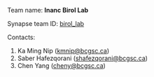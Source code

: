 Team name: **Inanc Birol Lab**

Synapse team ID: [birol_lab](https://www.synapse.org/#!Team:3435627)

Contacts:
1. Ka Ming Nip (kmnip@bcgsc.ca)
2. Saber Hafezqorani (shafezqorani@bcgsc.ca)
3. Chen Yang (cheny@bcgsc.ca) 
